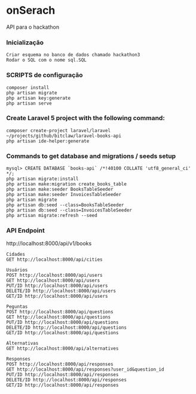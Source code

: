 # onSerach

API para o hackathon

### Inicialização

```shell
Criar esquema no banco de dados chamado hackathon3
Rodar o SQL com o nome sql.SQL
```

### SCRIPTS de configuração

```shell
composer install
php artisan migrate
php artisan key:generate
php artisan serve
```

### Create Laravel 5 project with the following command:

```shell
composer create-project laravel/laravel ~/projects/github/bitclaw/laravel-books-api
php artisan ide-helper:generate
```

### Commands to get database and migrations / seeds setup

```shell
mysql> CREATE DATABASE `books-api` /*!40100 COLLATE 'utf8_general_ci' */;
php artisan migrate:install
php artisan make:migration create_books_table
php artisan make:seeder BooksTableSeeder
php artisan make:seeder InvoicesTableSeeder
php artisan migrate
php artisan db:seed --class=BooksTableSeeder
php artisan db:seed --class=InvoicesTableSeeder
php artisan migrate:refresh --seed
```

### API Endpoint

http://localhost:8000/api/v1/books

```shell
Cidades
GET http://localhost:8000/api/cities

Usuários
POST http://localhost:8000/api/users
GET http://localhost:8000/api/users
PUT/ID http://localhost:8000/api/users
DELETE/ID http://localhost:8000/api/users
GET/ID http://localhost:8000/api/users

Peguntas
POST http://localhost:8000/api/questions
GET http://localhost:8000/api/questions
PUT/ID http://localhost:8000/api/questions
DELETE/ID http://localhost:8000/api/questions
GET/ID http://localhost:8000/api/questions

Alternativas
GET http://localhost:8000/api/alternatives

Responses
POST http://localhost:8000/api/responses
GET http://localhost:8000/api/responses?user_id&question_id
PUT/ID http://localhost:8000/api/responses
DELETE/ID http://localhost:8000/api/responses
GET/ID http://localhost:8000/api/responses
```
